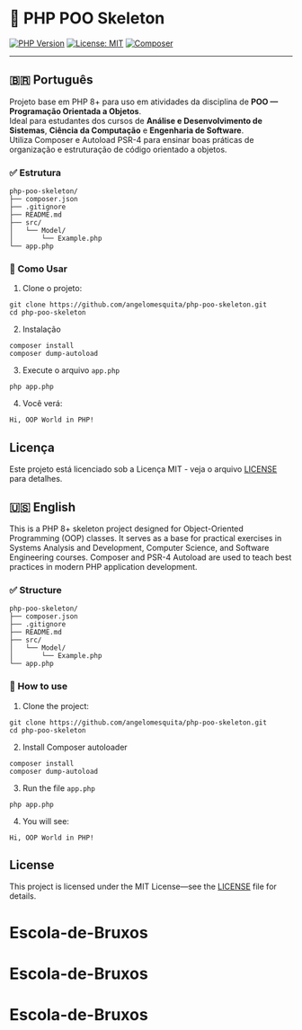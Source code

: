 # 🐘 PHP POO Skeleton

[![PHP Version](https://img.shields.io/badge/php-8.1%2B-blue)](https://www.php.net/)
[![License: MIT](https://img.shields.io/badge/license-MIT-green.svg)](LICENSE)
[![Composer](https://img.shields.io/badge/Autoload-PSR--4-orange)](https://getcomposer.org/doc/04-schema.md#autoload)

---

## 🇧🇷 Português

Projeto base em PHP 8+ para uso em atividades da disciplina de **POO — Programação Orientada a Objetos**.  
Ideal para estudantes dos cursos de **Análise e Desenvolvimento de Sistemas**, **Ciência da Computação** e **Engenharia de Software**.  
Utiliza Composer e Autoload PSR-4 para ensinar boas práticas de organização e estruturação de código orientado a objetos.

### ✅ Estrutura
```
php-poo-skeleton/
├── composer.json
├── .gitignore
├── README.md
├── src/
│   └── Model/
│       └── Example.php
└── app.php
```

### 🚀 Como Usar

1. Clone o projeto:

```
git clone https://github.com/angelomesquita/php-poo-skeleton.git
cd php-poo-skeleton
```
2. Instalação
```
composer install
composer dump-autoload
```

3. Execute o arquivo `app.php`
```
php app.php
```
4. Você verá:
```
Hi, OOP World in PHP!
```

## Licença

Este projeto está licenciado sob a Licença MIT - veja o arquivo [LICENSE](LICENSE) para detalhes.


## 🇺🇸 English

This is a PHP 8+ skeleton project designed for Object-Oriented Programming (OOP) classes.
It serves as a base for practical exercises in Systems Analysis and Development, Computer Science, and Software Engineering courses.
Composer and PSR-4 Autoload are used to teach best practices in modern PHP application development.

### ✅ Structure
```
php-poo-skeleton/
├── composer.json
├── .gitignore
├── README.md
├── src/
│   └── Model/
│       └── Example.php
└── app.php
```

### 🚀 How to use

1. Clone the project:

```
git clone https://github.com/angelomesquita/php-poo-skeleton.git
cd php-poo-skeleton
```
2. Install Composer autoloader
```
composer install
composer dump-autoload
```

3. Run the file `app.php`
```
php app.php
```
4. You will see:
```
Hi, OOP World in PHP!
```
## License

This project is licensed under the MIT License—see the [LICENSE](LICENSE) file for details.
# Escola-de-Bruxos
# Escola-de-Bruxos
# Escola-de-Bruxos
